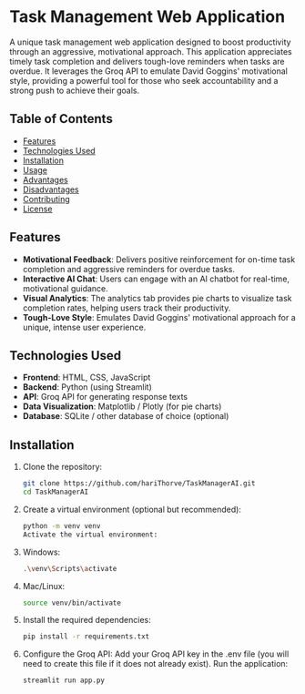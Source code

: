# Task Management Web Application

A unique task management web application designed to boost productivity through an aggressive, motivational approach. This application appreciates timely task completion and delivers tough-love reminders when tasks are overdue. It leverages the Groq API to emulate David Goggins' motivational style, providing a powerful tool for those who seek accountability and a strong push to achieve their goals.

## Table of Contents

- [Features](#features)
- [Technologies Used](#technologies-used)
- [Installation](#installation)
- [Usage](#usage)
- [Advantages](#advantages)
- [Disadvantages](#disadvantages)
- [Contributing](#contributing)
- [License](#license)

## Features

- **Motivational Feedback**: Delivers positive reinforcement for on-time task completion and aggressive reminders for overdue tasks.
- **Interactive AI Chat**: Users can engage with an AI chatbot for real-time, motivational guidance.
- **Visual Analytics**: The analytics tab provides pie charts to visualize task completion rates, helping users track their productivity.
- **Tough-Love Style**: Emulates David Goggins' motivational approach for a unique, intense user experience.

## Technologies Used

- **Frontend**: HTML, CSS, JavaScript
- **Backend**: Python (using Streamlit)
- **API**: Groq API for generating response texts
- **Data Visualization**: Matplotlib / Plotly (for pie charts)
- **Database**: SQLite / other database of choice (optional)

## Installation

1. Clone the repository:
   ```bash
   git clone https://github.com/hariThorve/TaskManagerAI.git
   cd TaskManagerAI

2. Create a virtual environment (optional but recommended):
   ```bash
   python -m venv venv
   Activate the virtual environment:

3. Windows:
   ```bash
   .\venv\Scripts\activate
4. Mac/Linux:
   ```bash
   source venv/bin/activate
   
5. Install the required dependencies:
   ```bash
   pip install -r requirements.txt

6. Configure the Groq API:
   Add your Groq API key in the .env file (you will need to create this file if it does not already exist).
   Run the application:
   ```bash
   streamlit run app.py

